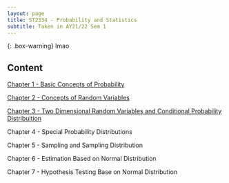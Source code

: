 ```yaml
---
layout: page
title: ST2334 - Probability and Statistics
subtitle: Taken in AY21/22 Sem 1
---
```

{: .box-warning}
lmao

## Content

[Chapter 1 - Basic Concepts of Probability]({{site.baseurl}}/basic-concept-of-probability/)

[Chapter 2 - Concepts of Random Variables]({{site.baseurl}}/concepts-of-random-variables/)

[Chapter 3 - Two Dimensional Random Variables and Conditional Probability Distribuition]({{site.baseurl}}/two-dimensional-random-variables-and-conditional/)

Chapter 4 - Special Probability Distributions

Chapter 5 - Sampling and Sampling Distribution

Chapter 6 - Estimation Based on Normal Distribution

Chapter 7 - Hypothesis Testing Base on Normal Distribution